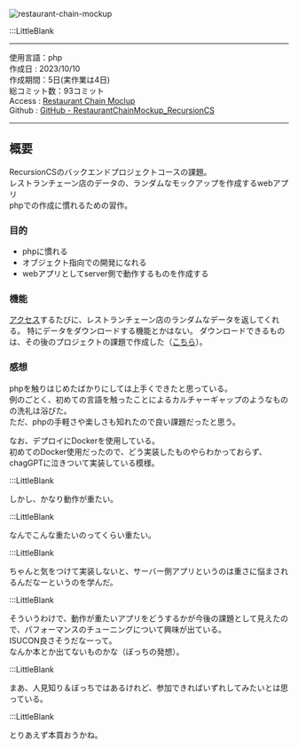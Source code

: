 ![restaurant-chain-mockup](/pages/Products/page/restaurant-chain-mockup/img/restaurant-chain-mockup.jpg)  

:::LittleBlank

---  

使用言語：php  
作成日 : 2023/10/10  
作成期間：5日(実作業は4日)  
総コミット数：93コミット  
Access : [Restaurant Chain Moclup](https://restaurant-chain-mockup.onrender.com)  
Github : [GitHub - RestaurantChainMockup_RecursionCS](https://github.com/kip2/RestaurantChainMockup_RecursionCS)  

---  

## 概要

RecursionCSのバックエンドプロジェクトコースの課題。  
レストランチェーン店のデータの、ランダムなモックアップを作成するwebアプリ  
phpでの作成に慣れるための習作。  

### 目的

- phpに慣れる  
- オブジェクト指向での開発になれる  
- webアプリとしてserver側で動作するものを作成する  

### 機能

[アクセス](https://restaurant-chain-mockup.onrender.com)するたびに、レストランチェーン店のランダムなデータを返してくれる。
特にデータをダウンロードする機能とかはない。
ダウンロードできるものは、その後のプロジェクトの課題で作成した（[こちら](https://www.kip2.dev/products/restaurant-chain-mockup-site-version)）。

### 感想

phpを触りはじめたばかりにしては上手くできたと思っている。  
例のごとく、初めての言語を触ったことによるカルチャーギャップのようなものの洗礼は浴びた。  
ただ、phpの手軽さや楽しさも知れたので良い課題だったと思う。  

なお、デプロイにDockerを使用している。  
初めてのDocker使用だったので、どう実装したものやらわかっておらず、chagGPTに泣きついて実装している模様。  

:::LittleBlank

しかし、かなり動作が重たい。  

:::LittleBlank

なんでこんな重たいのってくらい重たい。

:::LittleBlank

ちゃんと気をつけて実装しないと、サーバー側アプリというのは重さに悩まされるんだなーというのを学んだ。  

:::LittleBlank

そういうわけで、動作が重たいアプリをどうするかが今後の課題として見えたので、パフォーマンスのチューニングについて興味が出ている。  
ISUCON良さそうだなーって。  
なんか本とか出てないものかな（ぼっちの発想）。  

:::LittleBlank

まあ、人見知り＆ぼっちではあるけれど、参加できればいずれしてみたいとは思っている。

:::LittleBlank

とりあえず本買おうかね。  
